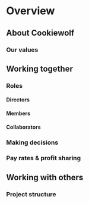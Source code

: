 # Overview

## About Cookiewolf

### Our values

## Working together

### Roles

#### Directors

#### Members

#### Collaborators

### Making decisions

### Pay rates & profit sharing

## Working with others

### Project structure
